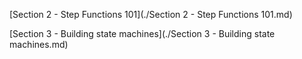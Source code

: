 [Section 2 - Step Functions 101](./Section 2 - Step Functions 101.md)

[Section 3 - Building state machines](./Section 3 - Building state machines.md)
